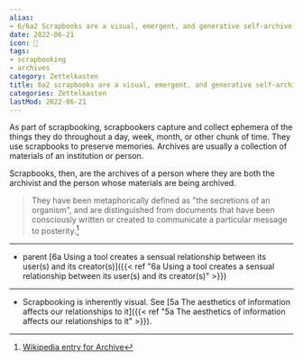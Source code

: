 ```yaml
---
alias:
- 6/6a2 Scrapbooks are a visual, emergent, and generative self-archive of a person's life and memories
date: 2022-06-21
icon: 🔖
tags:
- scrapbooking
- archives
category: Zettelkasten
title: 6a2 scrapbooks are a visual, emergent, and generative self-archive of a person's life and memories
categories: Zettelkasten
lastMod: 2022-06-21
---
```

As part of scrapbooking, scrapbookers capture and collect ephemera of the things they do throughout a day, week, month, or other chunk of time. They use scrapbooks to preserve memories. Archives are usually a collection of materials of an institution or person.

Scrapbooks, then, are the archives of a person where they are both the archivist and the person whose materials are being archived.

> They have been metaphorically defined as "the secretions of an organism", and are distinguished from documents that have been consciously written or created to communicate a particular message to posterity.[^1]

[^1]: [Wikipedia entry for Archive](https://en.wikipedia.org/wiki/Archive)

-----

- parent [6a Using a tool creates a sensual relationship between its user(s) and its creator(s)]({{< ref "6a Using a tool creates a sensual relationship between its user(s) and its creator(s)" >}})

-----

- Scrapbooking is inherently visual. See [5a The aesthetics of information affects our relationships to it]({{< ref "5a The aesthetics of information affects our relationships to it" >}}).
